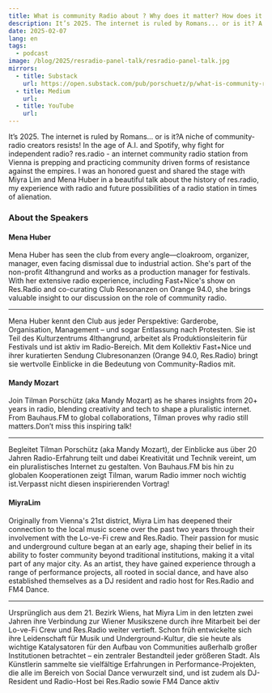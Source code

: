 ```yaml
---
title: What is community Radio about ? Why does it matter? How does it work?
description: It’s 2025. The internet is ruled by Romans... or is it? A niche of community-radio creators resists! In the age of A.I. and Spotify, why fight for independent radio? Talk with Mena Huber and Miyra Lim about res.radio.
date: 2025-02-07
lang: en
tags:
  - podcast
image: /blog/2025/resradio-panel-talk/resradio-panel-talk.jpg
mirrors:
  - title: Substack
    url: https://open.substack.com/pub/porschuetz/p/what-is-community-radio-about-why
  - title: Medium
    url:
  - title: YouTube
    url:
---
```


It’s 2025. The internet is ruled by Romans... or is it?A niche of community-radio creators resists! In the age of A.I. and Spotify, why fight for independent radio? res.radio - an internet community radio station from Vienna is prepping and practicing community driven forms of resistance against the empires. I was an honored guest and shared the stage with Miyra Lim and Mena Huber in a beautiful talk about the history of res.radio, my experience with radio and future possibilities of a radio station in times of alienation.

### About the Speakers

#### Mena Huber

Mena Huber has seen the club from every angle—cloakroom, organizer, manager, even facing dismissal due to industrial action. She's part of the non-profit 4lthangrund and works as a production manager for festivals. With her extensive radio experience, including Fast+Nice's show on Res.Radio and co-curating Club Resonanzen on Orange 94.0, she brings valuable insight to our discussion on the role of community radio.

---

Mena Huber kennt den Club aus jeder Perspektive: Garderobe, Organisation, Management – und sogar Entlassung nach Protesten. Sie ist Teil des Kulturzentrums 4lthangrund, arbeitet als Produktionsleiterin für Festivals und ist aktiv im Radio-Bereich. Mit dem Kollektiv Fast+Nice und ihrer kuratierten Sendung Clubresonanzen (Orange 94.0, Res.Radio) bringt sie wertvolle Einblicke in die Bedeutung von Community-Radios mit.

#### Mandy Mozart

Join Tilman Porschütz (aka Mandy Mozart) as he shares insights from 20+ years in radio, blending creativity and tech to shape a pluralistic internet. From Bauhaus.FM to global collaborations, Tilman proves why radio still matters.Don’t miss this inspiring talk!

---

Begleitet Tilman Porschütz (aka Mandy Mozart), der Einblicke aus über 20 Jahren Radio-Erfahrung teilt und dabei Kreativität und Technik vereint, um ein pluralistisches Internet zu gestalten. Von Bauhaus.FM bis hin zu globalen Kooperationen zeigt Tilman, warum Radio immer noch wichtig ist.Verpasst nicht diesen inspirierenden Vortrag!

#### MiyraLim

Originally from Vienna's 21st district, Miyra Lim has deepened their connection to the local music scene over the past two years through their involvement with the Lo-ve-Fi crew and Res.Radio. Their passion for music and underground culture began at an early age, shaping their belief in its ability to foster community beyond traditional institutions, making it a vital part of any major city. As an artist, they have gained experience through a range of performance projects, all rooted in social dance, and have also established themselves as a DJ resident and radio host for Res.Radio and FM4 Dance.

---

Ursprünglich aus dem 21. Bezirk Wiens, hat Miyra Lim in den letzten zwei Jahren ihre Verbindung zur Wiener Musikszene durch ihre Mitarbeit bei der Lo-ve-Fi Crew und Res.Radio weiter vertieft. Schon früh entwickelte sich ihre Leidenschaft für Musik und Underground-Kultur, die sie heute als wichtige Katalysatoren für den Aufbau von Communities außerhalb großer Institutionen betrachtet – ein zentraler Bestandteil jeder größeren Stadt. Als Künstlerin sammelte sie vielfältige Erfahrungen in Performance-Projekten, die alle im Bereich von Social Dance verwurzelt sind, und ist zudem als DJ-Resident und Radio-Host bei Res.Radio sowie FM4 Dance aktiv

